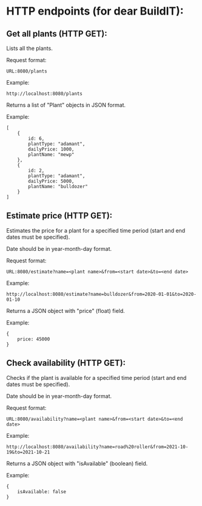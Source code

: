 
# HTTP endpoints (for dear BuildIT):

## Get all plants (**HTTP GET**):

Lists all the plants.

Request format:
```
URL:8080/plants
```
Example:
```
http://localhost:8080/plants
```

Returns a list of "Plant" objects in JSON format.

Example: 

```
[
    {
        id: 6,
        plantType: "adamant",
        dailyPrice: 1000,
        plantName: "mewp"
    },
    {
        id: 2,
        plantType: "adamant",
        dailyPrice: 5000,
        plantName: "bulldozer"
    }
]
```

## Estimate price (**HTTP GET**):

Estimates the price for a plant for a specified time period (start and end dates must be specified).

Date should be in year-month-day format.


Request format:
```
URL:8080/estimate?name=<plant name>&from=<start date>&to=<end date>
```

Example:
```
http://localhost:8080/estimate?name=bulldozer&from=2020-01-01&to=2020-01-10
```

Returns a JSON object with "price" (float) field.

Example:

```
{
    price: 45000
}
```

## Check availability (**HTTP GET**):

Checks if the plant is available for a specified time period (start and end dates must be specified).

Date should be in year-month-day format.

Request format:
```
URL:8080/availability?name=<plant name>&from=<start date>&to=<end date>
```

Example:
```
http://localhost:8080/availability?name=road%20roller&from=2021-10-19&to=2021-10-21
```

Returns a JSON object with "isAvailable" (boolean) field.

Example:

```
{
    isAvailable: false
}
```
